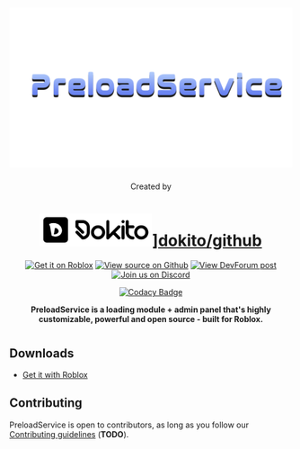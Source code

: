 <!-- Links + images -->
[ps/codacy/link]: https://app.codacy.com/gh/darkpixlz/PreloadService?utm_source=github.com&utm_medium=referral&utm_content=darkpixlz/PreloadService&utm_campaign=Badge_Grade_Settings
[ps/github/contributing]: https://github.com/Dokito-Development/PreloadService/CONTRIBUTING.md
[ps/github]: https://github.com/Dokito-Development/PreloadService
[ps/roblox/download]: https://www.roblox.com/library/8786906886/-
[ps/roblox/post]: https://devforum.roblox.com/t/-/1663119
[dokito/github]: https://github.com/Dokito-Development
[ps/discord]: https://discord.gg/c8dC4k3J5Y

[ps/logo]: /assets/preloadservice-logo.png
[ps/codacy/badge]: https://api.codacy.com/project/badge/Grade/05a9f8ffba6f42e2899a2ad8d1cdf54d

[icons/github]: https://gist.github.com/csqrl/0dbc95191f239b631c3874f4ccf114e2/raw/github_source.svg
[icons/discord]: https://gist.github.com/csqrl/0dbc95191f239b631c3874f4ccf114e2/raw/discord-icon.svg
[icons/roblox-dev]: https://gist.github.com/csqrl/0dbc95191f239b631c3874f4ccf114e2/raw/roblox_dev.svg
[icons/roblox-dev/icon]: https://gist.github.com/csqrl/0dbc95191f239b631c3874f4ccf114e2/raw/roblox_dev-icon.svg

# ![PreloadService][ps/logo]

<div align="center">

Created by

# <img alt="Dokito" src="/assets/dokito-logo-no-background.png" width=200>][dokito/github]

[![Get it on Roblox][icons/roblox-dev]][ps/roblox/download]
[![View source on Github][icons/github]][ps/github]
[![View DevForum post][icons/roblox-dev/icon]][ps/roblox/post]
[![Join us on Discord][icons/discord]][ps/discord]

[![Codacy Badge][ps/codacy/badge]][ps/codacy/link]

**PreloadService is a loading module + admin panel that's highly customizable, powerful and open source - built for Roblox.**

</div>

# <!-- this makes thin line -->

## Downloads
- [Get it with Roblox][ps/roblox/download]

## Contributing
PreloadService is open to contributors, as long as you follow our [Contributing guidelines][ps/github/contributing] (**TODO**).

